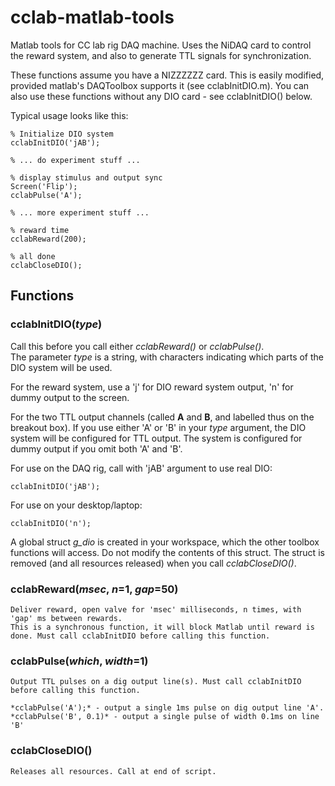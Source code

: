 # cclab-matlab-tools

Matlab tools for CC lab rig DAQ machine. Uses the NiDAQ card to control the reward system, and also to generate TTL signals for synchronization.

These functions assume you have a NIZZZZZZ card. This is easily modified, provided matlab's DAQToolbox supports it (see cclabInitDIO.m). You can also use these functions without any DIO card - see cclabInitDIO() below. 

Typical usage looks like this:

```
% Initialize DIO system
cclabInitDIO('jAB');

% ... do experiment stuff ...

% display stimulus and output sync
Screen('Flip');
cclabPulse('A');

% ... more experiment stuff ...

% reward time
cclabReward(200);

% all done
cclabCloseDIO();
```

## Functions

### **cclabInitDIO(*type*)**

Call this before you call either *cclabReward()* or *cclabPulse()*.  
The parameter *type* is a string, with characters indicating which parts of the DIO system will be used.  
    
For the reward system, use a 'j' for DIO reward system output, 'n' for dummy output to the screen.  
    
For the two TTL output channels (called **A** and **B**, and labelled thus on the breakout box). If you use either 'A' or 'B' in your *type* argument, the DIO system will be configured for TTL output. The system is configured for dummy output if you omit both 'A' and 'B'.
    
For use on the DAQ rig, call with 'jAB' argument to use real DIO:
    
```
cclabInitDIO('jAB');
```
    
For use on your desktop/laptop:
    
```
cclabInitDIO('n');
```
    
A global struct *g_dio* is created in your workspace, which the other toolbox functions will access. Do not modify the contents of this struct. The struct is removed (and all resources released) when you call *cclabCloseDIO()*.
 
 
 ### **cclabReward(*msec*, *n*=1, *gap*=50)**

    Deliver reward, open valve for 'msec' milliseconds, n times, with 'gap' ms between rewards.
    This is a synchronous function, it will block Matlab until reward is done. Must call cclabInitDIO before calling this function. 

### **cclabPulse(*which*, *width*=1)**

    Output TTL pulses on a dig output line(s). Must call cclabInitDIO before calling this function.  
    
    *cclabPulse('A');* - output a single 1ms pulse on dig output line 'A'. 
    *cclabPulse('B', 0.1)* - output a single pulse of width 0.1ms on line 'B'

### **cclabCloseDIO()**

    Releases all resources. Call at end of script. 
